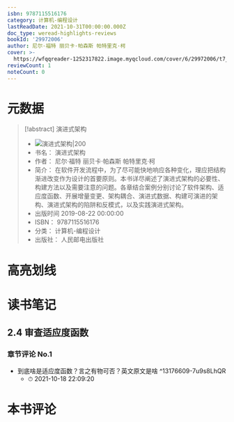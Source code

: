 ```yaml
---
isbn: 9787115516176
category: 计算机-编程设计
lastReadDate: 2021-10-31T00:00:00.000Z
doc_type: weread-highlights-reviews
bookId: '29972006'
author: 尼尔·福特 丽贝卡·帕森斯 帕特里克·柯
cover: >-
  https://wfqqreader-1252317822.image.myqcloud.com/cover/6/29972006/t7_29972006.jpg
reviewCount: 1
noteCount: 0
---
```

# 元数据
> [!abstract] 演进式架构
> - ![ 演进式架构|200](https://wfqqreader-1252317822.image.myqcloud.com/cover/6/29972006/t7_29972006.jpg)
> - 书名： 演进式架构
> - 作者： 尼尔·福特 丽贝卡·帕森斯 帕特里克·柯
> - 简介： 在软件开发流程中，为了尽可能快地响应各种变化，理应把结构渐进改变作为设计的首要原则。本书详尽阐述了演进式架构的必要性、构建方法以及需要注意的问题。各章结合案例分别讨论了软件架构、适应度函数、开展增量变更、架构耦合、演进式数据、构建可演进的架构、演进式架构的陷阱和反模式，以及实践演进式架构。
> - 出版时间 2019-08-22 00:00:00
> - ISBN： 9787115516176
> - 分类： 计算机-编程设计
> - 出版社： 人民邮电出版社

# 高亮划线

# 读书笔记

## 2.4 审查适应度函数

### 章节评论 No.1
- 到底啥是适应度函数？言之有物可否？英文原文是啥 ^13176609-7u9s8LhQR
    - ⏱ 2021-10-18 22:09:20    
# 本书评论
